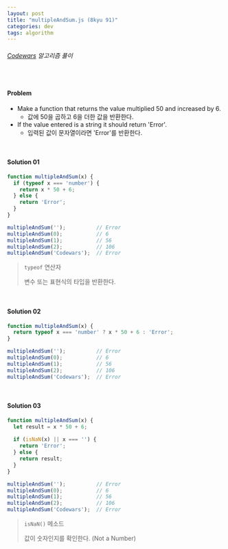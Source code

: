```yaml
---
layout: post
title: "multipleAndSum.js (8kyu 91)"
categories: dev
tags: algorithm
---
```


###### [Codewars](https://www.codewars.com) 알고리즘 풀이

<br>

#### Problem

- Make a function that returns the value multiplied 50 and increased by 6.
  - 값에 50을 곱하고 6을 더한 값을 반환한다.
- If the value entered is a string it should return 'Error'.
  - 입력된 값이 문자열이라면 'Error'를 반환한다.

<br>

#### Solution 01

```js
function multipleAndSum(x) {
  if (typeof x === 'number') {
    return x * 50 + 6;
  } else {
    return 'Error';
  }
}

multipleAndSum('');          // Error
multipleAndSum(0);           // 6
multipleAndSum(1);           // 56
multipleAndSum(2);           // 106
multipleAndSum('Codewars');  // Error
```

> `typeof` 연산자
>
> 변수 또는 표현식의 타입을 반환한다.

<br>

#### Solution 02

```js
function multipleAndSum(x) {
  return typeof x === 'number' ? x * 50 + 6 : 'Error';
}

multipleAndSum('');          // Error
multipleAndSum(0);           // 6
multipleAndSum(1);           // 56
multipleAndSum(2);           // 106
multipleAndSum('Codewars');  // Error
```

<br>

#### Solution 03

```js
function multipleAndSum(x) {
  let result = x * 50 + 6;
  
  if (isNaN(x) || x === '') {
    return 'Error';
  } else {
    return result;
  }
}

multipleAndSum('');          // Error
multipleAndSum(0);           // 6
multipleAndSum(1);           // 56
multipleAndSum(2);           // 106
multipleAndSum('Codewars');  // Error
```

> `isNaN()` 메소드
>
> 값이 숫자인지를 확인한다. (Not a Number)

<br>

<br>